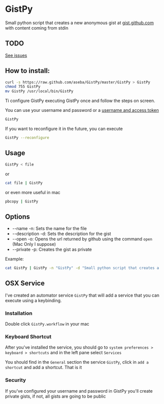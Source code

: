 # GistPy

Small python script that creates a new anonymous gist at [gist.github.com](https://gist.github.com/) with content coming from
stdin

## TODO

[See issues](https://github.com/aseba/GistPy/issues)

## How to install:

```bash
curl -s https://raw.github.com/aseba/GistPy/master/GistPy > GistPy
chmod 755 GistPy
mv GistPy /usr/local/bin/GistPy
```

Ti configure GistPy executing GistPy once and follow the steps on screen.

You can use your username and password or a [username and access token](https://help.github.com/articles/creating-an-access-token-for-command-line-use)

```bash
GistPy
```

If you want to reconfigure it in the future, you can execute

```bash
GistPy --reconfigure
```

## Usage
```bash
GistPy < file
```

or

```bash
cat file | GistPy
```

or even more useful in mac

```bash
pbcopy | GistPy
```

## Options
* --name -n: Sets the name for the file
* --description -d: Sets the description for the gist
* --open -o: Opens the url returned by github using the command `open` (Mac Only I suppose)
* --private -p: Creates the gist as private

Example:
```bash
cat GistPy | GistPy -n "GistPy" -d "Small python script that creates a new anonymous gist with content coming from stdin" -o -p -U aseba -P shhthisisasecret
```

## OSX Service

I've created an automator service `GistPy` that will add a service that you can execute using a keybinding.

### Installation

Double click `GistPy.workflow` in your mac

### Keyboard Shortcut

After you've installed the service, you should go to `system preferences > keyboard > shortcuts` and in the left pane select `Services`

You should find in the `General` section the service `GistPy`, click in `add a shortcut` and add a shortcut. That is it

### Security

If you've configured your username and password in GistPy you'll create private gists, if not, all gists are going to be public
